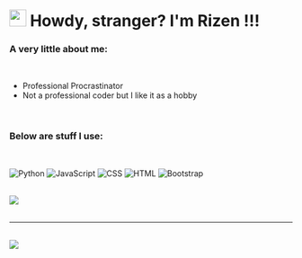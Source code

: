 <h1><img src="https://emojis.slackmojis.com/emojis/images/1531849430/4246/blob-sunglasses.gif?1531849430" width="30"/> Howdy, stranger? I'm Rizen !!!</h1>

### A very little about me:

<br>

- Professional Procrastinator
- Not a professional coder but I like it as a hobby

<br>

### Below are stuff I use:

<br>

![Python](https://img.shields.io/badge/-Python-000?&logo=Python)
![JavaScript](https://img.shields.io/badge/-JavaScript-000?&logo=JavaScript)
![CSS](https://img.shields.io/badge/-CSS-000?&logo=CSS3)
![HTML](https://img.shields.io/badge/-HTML-000?&logo=HTML5)
![Bootstrap](https://img.shields.io/badge/-Bootstrap-000?&logo=Bootstrap)

<br>

<img src="https://lanyard.cnrad.dev/api/918862839316373554?bg=121212&showDisplayName=true&idleMessage=Maybe%20you%20should%20stop%20stalking%20me."/>

<br>
<br>
<hr>
<br>

<img src="https://data-card-for-spotify.herokuapp.com/api/card?user_id=31twwhl4vvyr7cq4b7hgkir6qkpu"/>

